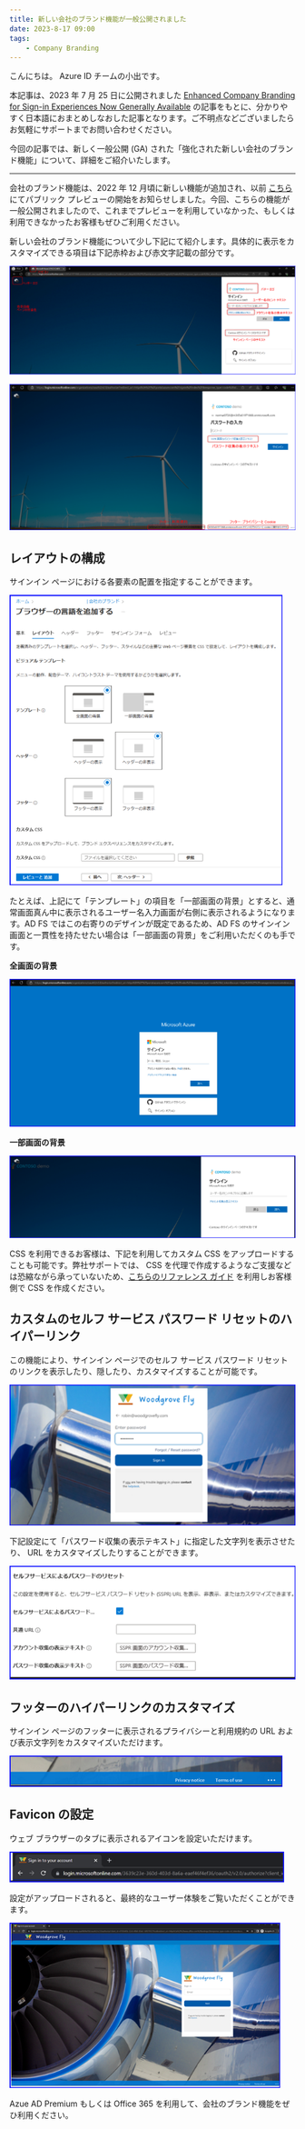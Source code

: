 ```yaml
---
title: 新しい会社のブランド機能が一般公開されました
date: 2023-8-17 09:00
tags:
    - Company Branding
---
```


こんにちは。 Azure ID チームの小出です。

本記事は、2023 年 7 月 25 日に公開されました  [Enhanced Company Branding for Sign-in Experiences Now Generally Available](https://techcommunity.microsoft.com/t5/microsoft-entra-azure-ad-blog/enhanced-company-branding-for-sign-in-experiences-now-generally/ba-p/3823765) の記事をもとに、分かりやすく日本語におまとめしなおした記事となります。ご不明点などございましたらお気軽にサポートまでお問い合わせください。

今回の記事では、新しく一般公開 (GA) された「強化された新しい会社のブランド機能」について、詳細をご紹介いたします。

---

会社のブランド機能は、2022 年 12 月頃に新しい機能が追加され、以前 [こちら](https://jpazureid.github.io/blog/azure-active-directory/introducing-enhanced-company-branding-for-sign-in-experiences/) にてパブリック プレビューの開始をお知らせしました。今回、こちらの機能が一般公開されましたので、これまでプレビューを利用していなかった、もしくは利用できなかったお客様もぜひご利用ください。

新しい会社のブランド機能について少し下記にて紹介します。具体的に表示をカスタマイズできる項目は下記赤枠および赤文字記載の部分です。

![](./company-branding-ga/company-branding-ga1.png)

![](./company-branding-ga/company-branding-ga2.png)

## レイアウトの構成

サインイン ページにおける各要素の配置を指定することができます。

![](./company-branding-ga/company-branding-ga3.png)

たとえば、上記にて「テンプレート」の項目を「一部画面の背景」とすると、通常画面真ん中に表示されるユーザー名入力画面が右側に表示されるようになります。AD FS ではこの右寄りのデザインが既定であるため、AD FS のサインイン画面と一貫性を持たせたい場合は「一部画面の背景」をご利用いただくのも手です。

**全画面の背景**

![](./company-branding-ga/company-branding-ga4.png)

**一部画面の背景**

![](./company-branding-ga/company-branding-ga5.png)

CSS を利用できるお客様は、下記を利用してカスタム CSS をアップロードすることも可能です。弊社サポートでは、 CSS を代理で作成するようなご支援などは恐縮ながら承っていないため、[こちらのリファレンス ガイド](https://learn.microsoft.com/ja-jp/azure/active-directory/fundamentals/reference-company-branding-css-template) を利用しお客様側で CSS を作成ください。

## カスタムのセルフ サービス パスワード リセットのハイパーリンク

この機能により、サインイン ページでのセルフ サービス パスワード リセットのリンクを表示したり、隠したり、カスタマイズすることが可能です。

![](./company-branding-ga/company-branding-ga6.png)

下記設定にて「パスワード収集の表示テキスト」に指定した文字列を表示させたり、 URL をカスタマイズしたりすることができます。

![](./company-branding-ga/company-branding-ga7.png)

## フッターのハイパーリンクのカスタマイズ

サインイン ページのフッターに表示されるプライバシーと利用規約の URL および表示文字列をカスタマイズいただけます。

![](./company-branding-ga/company-branding-ga8.png)

## Favicon の設定

ウェブ ブラウザーのタブに表示されるアイコンを設定いただけます。

![](./company-branding-ga/company-branding-ga9.png)

設定がアップロードされると、最終的なユーザー体験をご覧いただくことができます。

![](./company-branding-ga/company-branding-ga10.png)

Azue AD Premium もしくは Office 365 を利用して、会社のブランド機能をぜひ利用ください。
